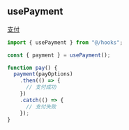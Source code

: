 ## usePayment

[支付](https://uniapp.dcloud.net.cn/api/plugins/payment.html)

```ts
import { usePayment } from "@/hooks";

const { payment } = usePayment();

function pay() {
  payment(payOptions)
    .then(() => {
      // 支付成功
    })
    .catch(() => {
      // 支付失败
    });
}
```
